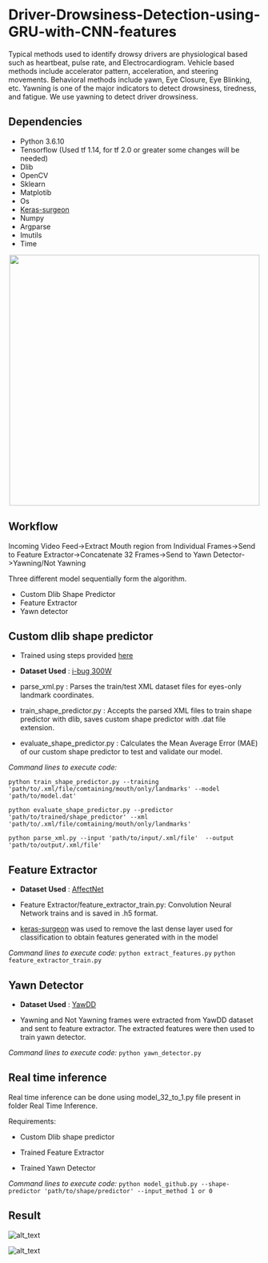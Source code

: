 # Driver-Drowsiness-Detection-using-GRU-with-CNN-features

Typical methods used to identify drowsy drivers are physiological based such as heartbeat, pulse rate, and Electrocardiogram. Vehicle based methods include accelerator pattern, acceleration, and steering movements. Behavioral methods include yawn, Eye Closure, Eye Blinking, etc. Yawning is one of the major indicators to detect drowsiness, tiredness, and fatigue. We use yawning to detect driver drowsiness.

## Dependencies
* Python 3.6.10
* Tensorflow (Used tf 1.14, for tf 2.0 or greater some changes will be needed)
* Dlib
* OpenCV
* Sklearn 
* Matplotib
* Os
* [Keras-surgeon](https://github.com/BenWhetton/keras-surgeon)
* Numpy
* Argparse
* Imutils
* Time

<p align="center">
  <img width="500" height="500" src="https://github.com/srivastava-ayush/Driver-Drowsiness-Detection-using-GRU-with-CNN-features/blob/main/Real%20Time%20Inference/fig_1._3_50%25.jpg">

## Workflow

Incoming Video Feed->Extract Mouth region from Individual Frames->Send to Feature Extractor->Concatenate 32 Frames->Send to Yawn Detector->Yawning/Not Yawning

Three different model sequentially form the algorithm.

* Custom Dlib Shape Predictor
* Feature Extractor
* Yawn detector


## Custom dlib shape predictor 
* Trained using steps provided [here](https://www.pyimagesearch.com/2019/12/16/training-a-custom-dlib-shape-predictor/)

* **Dataset Used** : [i-bug 300W](https://ibug.doc.ic.ac.uk/resources/300-W/)

* parse_xml.py : Parses the train/test XML dataset files for eyes-only landmark coordinates.

* train_shape_predictor.py : Accepts the parsed XML files to train shape predictor with dlib, saves custom shape predictor with .dat file extension.

* evaluate_shape_predictor.py : Calculates the Mean Average Error (MAE) of our custom shape predictor to test and validate our model.

_Command lines to execute code:_

`python train_shape_predictor.py --training 'path/to/.xml/file/comtaining/mouth/only/landmarks' --model 'path/to/model.dat'`

`python evaluate_shape_predictor.py --predictor 'path/to/trained/shape_predictor' --xml 'path/to/.xml/file/comtaining/mouth/only/landmarks'`

`python parse_xml.py --input 'path/to/input/.xml/file'  --output 'path/to/output/.xml/file'`

## Feature Extractor

* **Dataset Used** : [AffectNet](http://mohammadmahoor.com/affectnet/)

* Feature Extractor/feature_extractor_train.py: Convolution Neural Network trains and is saved in .h5 format.

* [keras-surgeon](https://github.com/BenWhetton/keras-surgeon) was used to remove the last dense layer used for classification to obtain features generated with in the model


_Command lines to execute code:_  `python extract_features.py`  `python feature_extractor_train.py`

## Yawn Detector

* **Dataset Used** : [YawDD](https://www.researchgate.net/publication/262255270_YawDD_A_yawning_detection_dataset)

* Yawning and Not Yawning frames were extracted from YawDD dataset and sent to feature extractor. The extracted features were then used to train yawn detector.

_Command lines to execute code:_ `python yawn_detector.py`



## Real time inference
Real time inference can be done using model_32_to_1.py file present in folder Real Time Inference.

Requirements:

* Custom Dlib shape predictor

* Trained Feature Extractor

* Trained Yawn Detector

_Command lines to execute code:_
`python model_github.py --shape-predictor 'path/to/shape/predictor' --input_method 1 or 0`

## Result

![alt_text](https://github.com/srivastava-ayush/Driver-Drowsiness-Detection-using-GRU-with-CNN-features/blob/main/Real%20Time%20Inference/self_final.JPG)

![alt_text](https://github.com/srivastava-ayush/Driver-Drowsiness-Detection-using-GRU-with-CNN-features/blob/main/Real%20Time%20Inference/yawdd_test.gif)
